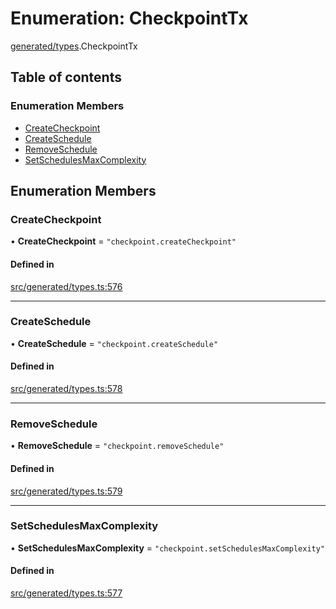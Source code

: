 # Enumeration: CheckpointTx

[generated/types](../wiki/generated.types).CheckpointTx

## Table of contents

### Enumeration Members

- [CreateCheckpoint](../wiki/generated.types.CheckpointTx#createcheckpoint)
- [CreateSchedule](../wiki/generated.types.CheckpointTx#createschedule)
- [RemoveSchedule](../wiki/generated.types.CheckpointTx#removeschedule)
- [SetSchedulesMaxComplexity](../wiki/generated.types.CheckpointTx#setschedulesmaxcomplexity)

## Enumeration Members

### CreateCheckpoint

• **CreateCheckpoint** = ``"checkpoint.createCheckpoint"``

#### Defined in

[src/generated/types.ts:576](https://github.com/PolymeshAssociation/polymesh-private-sdk/blob/297c67ce/src/generated/types.ts#L576)

___

### CreateSchedule

• **CreateSchedule** = ``"checkpoint.createSchedule"``

#### Defined in

[src/generated/types.ts:578](https://github.com/PolymeshAssociation/polymesh-private-sdk/blob/297c67ce/src/generated/types.ts#L578)

___

### RemoveSchedule

• **RemoveSchedule** = ``"checkpoint.removeSchedule"``

#### Defined in

[src/generated/types.ts:579](https://github.com/PolymeshAssociation/polymesh-private-sdk/blob/297c67ce/src/generated/types.ts#L579)

___

### SetSchedulesMaxComplexity

• **SetSchedulesMaxComplexity** = ``"checkpoint.setSchedulesMaxComplexity"``

#### Defined in

[src/generated/types.ts:577](https://github.com/PolymeshAssociation/polymesh-private-sdk/blob/297c67ce/src/generated/types.ts#L577)
